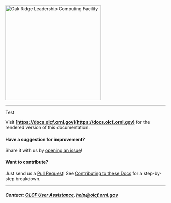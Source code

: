<img src="./images/olcf_logo.png" width="300" valign="middle" alt="Oak Ridge Leadership Computing Facility"/>

<hr>

Test

Visit **[https://docs.olcf.ornl.gov](https://docs.olcf.ornl.gov)** for the
rendered version of this documentation.

#### Have a suggestion for improvement? 
Share it with us by [opening an issue](https://github.com/olcf/olcf-user-docs/issues/new)! 

#### Want to contribute?
Just send us a [Pull Request](https://help.github.com/articles/using-pull-requests/)! See [Contributing to these Docs](https://github.com/olcf/olcf-user-docs/blob/master/contributing/index.rst) for a step-by-step breakdown. 

<hr>

##### Contact: [OLCF User Assistance](https://www.olcf.ornl.gov/about-olcf/olcf-groups/user-assistance/), <help@olcf.ornl.gov>

